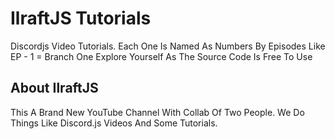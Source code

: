 # IlraftJS Tutorials
Discordjs Video Tutorials. Each One Is Named As Numbers By Episodes Like EP - 1 = Branch One
Explore Yourself As The Source Code Is Free To Use

## About IlraftJS

This A Brand New YouTube Channel With Collab Of Two People. We Do Things Like Discord.js Videos And Some Tutorials.
